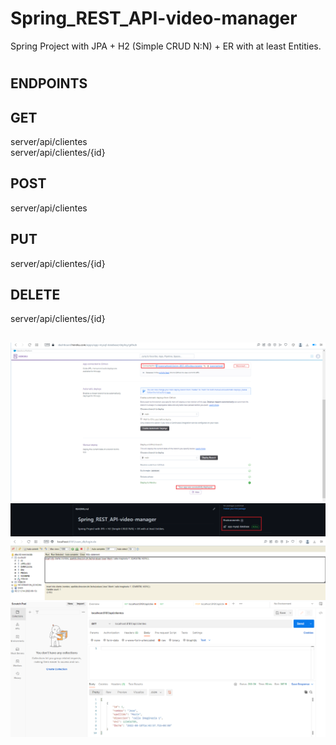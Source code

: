 # Spring_REST_API-video-manager
Spring Project with JPA + H2 (Simple CRUD N:N) + ER with at least Entities.
#
## ENDPOINTS

## GET
server/api/clientes<br/>
server/api/clientes/{id}
## POST
server/api/clientes
## PUT
server/api/clientes/{id}
## DELETE
server/api/clientes/{id}
##
![Alt text](screenshots/screenshot-1.png)
![Alt text](screenshots/screenshot-2.png)
![Alt text](screenshots/screenshot-3.png)
![Alt text](screenshots/screenshot-4.png)
